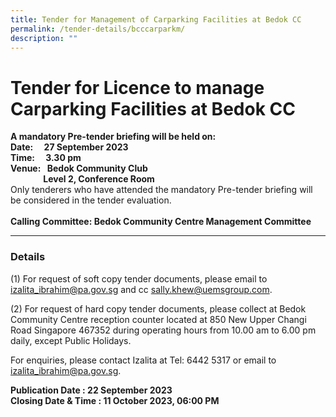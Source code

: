 ```yaml
---
title: Tender for Management of Carparking Facilities at Bedok CC
permalink: /tender-details/bcccarparkm/
description: ""
---
```

Tender for Licence to manage Carparking Facilities at Bedok CC
==============================================================


**A mandatory Pre-tender briefing will be held on: <br>
Date:  27 September 2023 <br>
Time:  3.30 pm <br>
Venue:  Bedok Community Club <br>    &nbsp;Level 2, Conference Room** <br>
Only tenderers who have attended the mandatory Pre-tender briefing will be considered in the tender evaluation. <br>
<br>**Calling Committee: Bedok Community Centre Management Committee**

* * *

### Details
(1) For request of soft copy tender documents, please email to izalita_ibrahim@pa.gov.sg and cc sally.khew@uemsgroup.com. <br>
  
(2) For request of hard copy tender documents, please collect at Bedok Community Centre reception counter located at 850 New Upper Changi Road Singapore 467352 during operating hours from 10.00 am to 6.00 pm daily, except Public Holidays.

  

For enquiries, please contact Izalita at Tel: 6442 5317 or email to izalita_ibrahim@pa.gov.sg.


**Publication Date : 22 September 2023** <br>
**Closing Date &amp; Time : 11 October 2023, 06:00 PM**